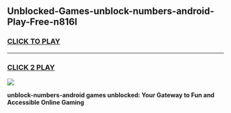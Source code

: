 
## Unblocked-Games-unblock-numbers-android-Play-Free-n816l
<h3>
<a href="https://premium76.site?title=unblock-numbers-android&ref=23A">CLICK TO PLAY</a></h3>
<hr>

<h3>
<a href="https://premium76.site?title=unblock-numbers-android&ref=23A">CLICK 2 PLAY</a>
  
</h3>

<a href="https://premium76.site?title=unblock-numbers-android&ref=23A"><img src="https://clearcache.store/games.png"></a>


**unblock-numbers-android games unblocked: Your Gateway to Fun and Accessible Online Gaming**
